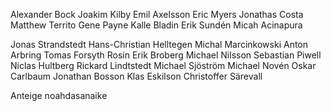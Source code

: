 Alexander Bock
Joakim Kilby
Emil Axelsson
Eric Myers
Jonathas Costa
Matthew Territo
Gene Payne
Kalle Bladin
Erik Sundén
Micah Acinapura

Jonas Strandstedt
Hans-Christian Helltegen
Michal Marcinkowski
Anton Arbring
Tomas Forsyth Rosin
Erik Broberg
Michael Nilsson
Sebastian Piwell
Niclas Hultberg
Rickard Lindtstedt
Michael Sjöström
Michael Novén
Oskar Carlbaum
Jonathan Bosson
Klas Eskilson
Christoffer Särevall

Anteige
noahdasanaike
